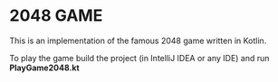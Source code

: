 2048 GAME
==========

This is an implementation of the famous 2048 game written in Kotlin.

To play the game build the project (in IntelliJ IDEA or any IDE) and run **PlayGame2048.kt**


